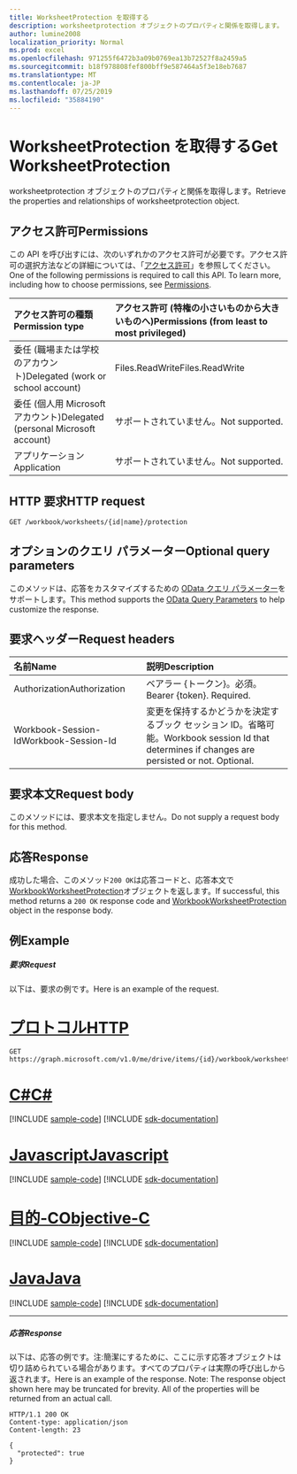 ```yaml
---
title: WorksheetProtection を取得する
description: worksheetprotection オブジェクトのプロパティと関係を取得します。
author: lumine2008
localization_priority: Normal
ms.prod: excel
ms.openlocfilehash: 971255f6472b3a09b0769ea13b72527f8a2459a5
ms.sourcegitcommit: b18f978808fef800bff9e587464a5f3e18eb7687
ms.translationtype: MT
ms.contentlocale: ja-JP
ms.lasthandoff: 07/25/2019
ms.locfileid: "35884190"
---
```

# <a name="get-worksheetprotection"></a><span data-ttu-id="ed4ea-103">WorksheetProtection を取得する</span><span class="sxs-lookup"><span data-stu-id="ed4ea-103">Get WorksheetProtection</span></span>

<span data-ttu-id="ed4ea-104">worksheetprotection オブジェクトのプロパティと関係を取得します。</span><span class="sxs-lookup"><span data-stu-id="ed4ea-104">Retrieve the properties and relationships of worksheetprotection object.</span></span>
## <a name="permissions"></a><span data-ttu-id="ed4ea-105">アクセス許可</span><span class="sxs-lookup"><span data-stu-id="ed4ea-105">Permissions</span></span>
<span data-ttu-id="ed4ea-p101">この API を呼び出すには、次のいずれかのアクセス許可が必要です。アクセス許可の選択方法などの詳細については、「[アクセス許可](/graph/permissions-reference)」を参照してください。</span><span class="sxs-lookup"><span data-stu-id="ed4ea-p101">One of the following permissions is required to call this API. To learn more, including how to choose permissions, see [Permissions](/graph/permissions-reference).</span></span>

|<span data-ttu-id="ed4ea-108">アクセス許可の種類</span><span class="sxs-lookup"><span data-stu-id="ed4ea-108">Permission type</span></span>      | <span data-ttu-id="ed4ea-109">アクセス許可 (特権の小さいものから大きいものへ)</span><span class="sxs-lookup"><span data-stu-id="ed4ea-109">Permissions (from least to most privileged)</span></span>              |
|:--------------------|:---------------------------------------------------------|
|<span data-ttu-id="ed4ea-110">委任 (職場または学校のアカウント)</span><span class="sxs-lookup"><span data-stu-id="ed4ea-110">Delegated (work or school account)</span></span> | <span data-ttu-id="ed4ea-111">Files.ReadWrite</span><span class="sxs-lookup"><span data-stu-id="ed4ea-111">Files.ReadWrite</span></span>    |
|<span data-ttu-id="ed4ea-112">委任 (個人用 Microsoft アカウント)</span><span class="sxs-lookup"><span data-stu-id="ed4ea-112">Delegated (personal Microsoft account)</span></span> | <span data-ttu-id="ed4ea-113">サポートされていません。</span><span class="sxs-lookup"><span data-stu-id="ed4ea-113">Not supported.</span></span>    |
|<span data-ttu-id="ed4ea-114">アプリケーション</span><span class="sxs-lookup"><span data-stu-id="ed4ea-114">Application</span></span> | <span data-ttu-id="ed4ea-115">サポートされていません。</span><span class="sxs-lookup"><span data-stu-id="ed4ea-115">Not supported.</span></span> |

## <a name="http-request"></a><span data-ttu-id="ed4ea-116">HTTP 要求</span><span class="sxs-lookup"><span data-stu-id="ed4ea-116">HTTP request</span></span>
<!-- { "blockType": "ignored" } -->
```http
GET /workbook/worksheets/{id|name}/protection
```
## <a name="optional-query-parameters"></a><span data-ttu-id="ed4ea-117">オプションのクエリ パラメーター</span><span class="sxs-lookup"><span data-stu-id="ed4ea-117">Optional query parameters</span></span>
<span data-ttu-id="ed4ea-118">このメソッドは、応答をカスタマイズするための [OData クエリ パラメーター](https://developer.microsoft.com/graph/docs/concepts/query_parameters)をサポートします。</span><span class="sxs-lookup"><span data-stu-id="ed4ea-118">This method supports the [OData Query Parameters](https://developer.microsoft.com/graph/docs/concepts/query_parameters) to help customize the response.</span></span>

## <a name="request-headers"></a><span data-ttu-id="ed4ea-119">要求ヘッダー</span><span class="sxs-lookup"><span data-stu-id="ed4ea-119">Request headers</span></span>
| <span data-ttu-id="ed4ea-120">名前</span><span class="sxs-lookup"><span data-stu-id="ed4ea-120">Name</span></span>      |<span data-ttu-id="ed4ea-121">説明</span><span class="sxs-lookup"><span data-stu-id="ed4ea-121">Description</span></span>|
|:----------|:----------|
| <span data-ttu-id="ed4ea-122">Authorization</span><span class="sxs-lookup"><span data-stu-id="ed4ea-122">Authorization</span></span>  | <span data-ttu-id="ed4ea-p102">ベアラー {トークン}。必須。</span><span class="sxs-lookup"><span data-stu-id="ed4ea-p102">Bearer {token}. Required.</span></span> |
| <span data-ttu-id="ed4ea-125">Workbook-Session-Id</span><span class="sxs-lookup"><span data-stu-id="ed4ea-125">Workbook-Session-Id</span></span>  | <span data-ttu-id="ed4ea-p103">変更を保持するかどうかを決定するブック セッション ID。省略可能。</span><span class="sxs-lookup"><span data-stu-id="ed4ea-p103">Workbook session Id that determines if changes are persisted or not. Optional.</span></span>|

## <a name="request-body"></a><span data-ttu-id="ed4ea-128">要求本文</span><span class="sxs-lookup"><span data-stu-id="ed4ea-128">Request body</span></span>
<span data-ttu-id="ed4ea-129">このメソッドには、要求本文を指定しません。</span><span class="sxs-lookup"><span data-stu-id="ed4ea-129">Do not supply a request body for this method.</span></span>

## <a name="response"></a><span data-ttu-id="ed4ea-130">応答</span><span class="sxs-lookup"><span data-stu-id="ed4ea-130">Response</span></span>

<span data-ttu-id="ed4ea-131">成功した場合、このメソッド`200 OK`は応答コードと、応答本文で[WorkbookWorksheetProtection](../resources/worksheetprotection.md)オブジェクトを返します。</span><span class="sxs-lookup"><span data-stu-id="ed4ea-131">If successful, this method returns a `200 OK` response code and [WorkbookWorksheetProtection](../resources/worksheetprotection.md) object in the response body.</span></span>
## <a name="example"></a><span data-ttu-id="ed4ea-132">例</span><span class="sxs-lookup"><span data-stu-id="ed4ea-132">Example</span></span>
##### <a name="request"></a><span data-ttu-id="ed4ea-133">要求</span><span class="sxs-lookup"><span data-stu-id="ed4ea-133">Request</span></span>
<span data-ttu-id="ed4ea-134">以下は、要求の例です。</span><span class="sxs-lookup"><span data-stu-id="ed4ea-134">Here is an example of the request.</span></span>

# <a name="httptabhttp"></a>[<span data-ttu-id="ed4ea-135">プロトコル</span><span class="sxs-lookup"><span data-stu-id="ed4ea-135">HTTP</span></span>](#tab/http)
<!-- {
  "blockType": "request",
  "name": "get_worksheetprotection"
}-->
```http
GET https://graph.microsoft.com/v1.0/me/drive/items/{id}/workbook/worksheets/{id|name}/protection
```
# <a name="ctabcsharp"></a>[<span data-ttu-id="ed4ea-136">C#</span><span class="sxs-lookup"><span data-stu-id="ed4ea-136">C#</span></span>](#tab/csharp)
[!INCLUDE [sample-code](../includes/snippets/csharp/get-worksheetprotection-csharp-snippets.md)]
[!INCLUDE [sdk-documentation](../includes/snippets/snippets-sdk-documentation-link.md)]

# <a name="javascripttabjavascript"></a>[<span data-ttu-id="ed4ea-137">Javascript</span><span class="sxs-lookup"><span data-stu-id="ed4ea-137">Javascript</span></span>](#tab/javascript)
[!INCLUDE [sample-code](../includes/snippets/javascript/get-worksheetprotection-javascript-snippets.md)]
[!INCLUDE [sdk-documentation](../includes/snippets/snippets-sdk-documentation-link.md)]

# <a name="objective-ctabobjc"></a>[<span data-ttu-id="ed4ea-138">目的-C</span><span class="sxs-lookup"><span data-stu-id="ed4ea-138">Objective-C</span></span>](#tab/objc)
[!INCLUDE [sample-code](../includes/snippets/objc/get-worksheetprotection-objc-snippets.md)]
[!INCLUDE [sdk-documentation](../includes/snippets/snippets-sdk-documentation-link.md)]

# <a name="javatabjava"></a>[<span data-ttu-id="ed4ea-139">Java</span><span class="sxs-lookup"><span data-stu-id="ed4ea-139">Java</span></span>](#tab/java)
[!INCLUDE [sample-code](../includes/snippets/java/get-worksheetprotection-java-snippets.md)]
[!INCLUDE [sdk-documentation](../includes/snippets/snippets-sdk-documentation-link.md)]

---

##### <a name="response"></a><span data-ttu-id="ed4ea-140">応答</span><span class="sxs-lookup"><span data-stu-id="ed4ea-140">Response</span></span>
<span data-ttu-id="ed4ea-p104">以下は、応答の例です。注:簡潔にするために、ここに示す応答オブジェクトは切り詰められている場合があります。すべてのプロパティは実際の呼び出しから返されます。</span><span class="sxs-lookup"><span data-stu-id="ed4ea-p104">Here is an example of the response. Note: The response object shown here may be truncated for brevity. All of the properties will be returned from an actual call.</span></span>
<!-- {
  "blockType": "response",
  "truncated": true,
  "@odata.type": "microsoft.graph.workbookWorksheetProtection"
} -->
```http
HTTP/1.1 200 OK
Content-type: application/json
Content-length: 23

{
  "protected": true
}
```

<!-- uuid: 8fcb5dbc-d5aa-4681-8e31-b001d5168d79
2015-10-25 14:57:30 UTC -->
<!-- {
  "type": "#page.annotation",
  "description": "Get WorksheetProtection",
  "keywords": "",
  "section": "documentation",
  "tocPath": "",
  "suppressions": [
  ]
}-->
